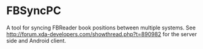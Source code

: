 FBSyncPC
========

A tool for syncing FBReader book positions between multiple systems.  See http://forum.xda-developers.com/showthread.php?t=890982 for the server side and Android client.